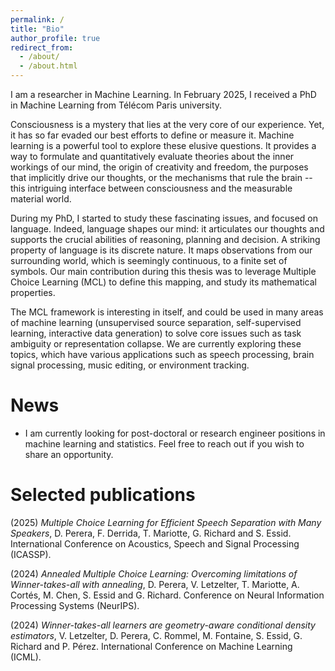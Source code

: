 ```yaml
---
permalink: /
title: "Bio"
author_profile: true
redirect_from: 
  - /about/
  - /about.html
---
```


I am a researcher in Machine Learning. In February 2025, I received a PhD in Machine Learning from Télécom Paris university. 

Consciousness is a mystery that lies at the very core of our experience. Yet, it has so far evaded our best efforts to define or measure it. Machine learning is a powerful tool to explore these elusive questions. It provides a way to formulate and quantitatively evaluate theories about the inner workings of our mind, the origin of creativity and freedom, the purposes that implicitly drive our thoughts, or the mechanisms that rule the brain -- this intriguing interface between consciousness and the measurable material world.

During my PhD, I started to study these fascinating issues, and focused on language. Indeed, language shapes our mind: it articulates our thoughts and supports the crucial abilities of reasoning, planning and decision. A striking property of language is its discrete nature. It maps observations from our surrounding world, which is seemingly continuous, to a finite set of symbols. Our main contribution during this thesis was to leverage Multiple Choice Learning (MCL) to define this mapping, and study its mathematical properties.  

The MCL framework is interesting in itself, and could be used in many areas of machine learning (unsupervised source separation, self-supervised learning, interactive data generation) to solve core issues such as task ambiguity or representation collapse. We are currently exploring these topics, which have various applications such as speech processing, brain signal processing, music editing, or environment tracking. 

# News

* I am currently looking for post-doctoral or research engineer positions in machine learning and statistics. Feel free to reach out if you wish to share an opportunity.

# Selected publications

(2025) *Multiple Choice Learning for Efficient Speech Separation with Many Speakers*, D. Perera, F. Derrida, T. Mariotte, G. Richard and S. Essid. International Conference on Acoustics, Speech and Signal Processing (ICASSP).

(2024) *Annealed Multiple Choice Learning: Overcoming limitations of Winner-takes-all with annealing*, D. Perera, V. Letzelter, T. Mariotte, A. Cortés, M. Chen, S. Essid and G. Richard. Conference on Neural Information Processing Systems (NeurIPS).

(2024) *Winner-takes-all learners are geometry-aware conditional density estimators*, V. Letzelter, D. Perera, C. Rommel, M. Fontaine, S. Essid, G. Richard and P. Pérez. International Conference on Machine Learning (ICML).




